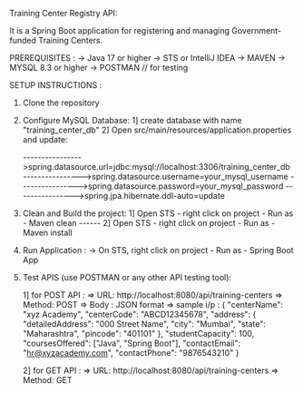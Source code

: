 Training Center Registry API:

It is a Spring Boot application for registering and managing Government-funded Training Centers.

PREREQUISITES :
-> Java 17 or higher
-> STS  or IntelliJ IDEA
-> MAVEN
-> MYSQL 8.3 or higher
-> POSTMAN // for testing

SETUP INSTRUCTIONS :
1) Clone the repository

2) Configure MySQL Database:
   1] create database with name "training_center_db"
   2] Open src/main/resources/application.properties and update:
   
    ---------------->spring.datasource.url=jdbc:mysql://localhost:3306/training_center_db
    ---------------->spring.datasource.username=your_mysql_username
    ---------------->spring.datasource.password=your_mysql_password
    ---------------->spring.jpa.hibernate.ddl-auto=update

4) Clean and Build the project:
   1] Open STS - right click on project - Run as - Maven clean
   ------ 2] Open STS - right click on project - Run as - Maven install

5) Run Application :
-> On STS, right click on project - Run as - Spring Boot App

6) Test APIS (use POSTMAN or any other API testing tool):
   
   1] for POST API :
   => URL: http://localhost:8080/api/training-centers
   => Method: POST
   => Body : JSON format
   => sample i/p : {
                    "centerName": "xyz Academy",
                    "centerCode": "ABCD12345678",
                    "address": {
                                "detailedAddress": "000 Street Name",
                                "city": "Mumbai",
                                "state": "Maharashtra",
                                "pincode": "401101"
                              },
                    "studentCapacity": 100,
                    "coursesOffered": ["Java", "Spring Boot"],
                    "contactEmail": "hr@xyzacademy.com",
                    "contactPhone": "9876543210"
                  }

      2] for GET API :
      => URL: http://localhost:8080/api/training-centers
      => Method: GET





   
